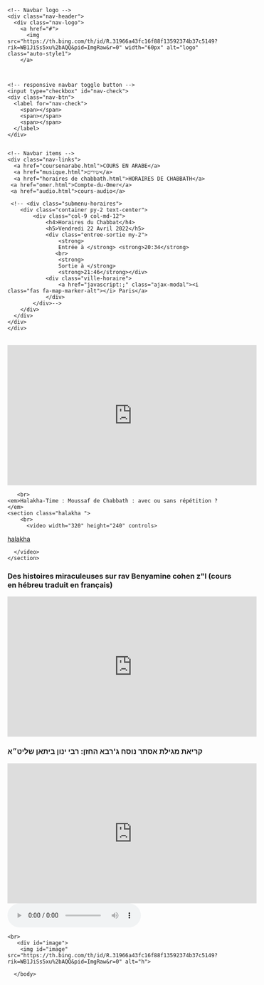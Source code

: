 
<html lang="fr">
<head>
    <meta charset="UTF-8">
    <meta http-equiv="X-UA-Compatible" content="IE=edge">
    <meta name="viewport" content="width=device-width, initial-scale=1.0">
    <title>cours de torah</title>
    <link rel="stylesheet" href="cours.css">
 <!--   <link rel="shortcut icon" href="https://th.bing.com/th/id/R.31966a43fc16f88f13592374b37c5149?rik=9UZBm4xWbDwI4g&riu=http%3a%2f%2f1.bp.blogspot.com%2f_tR4bYTcAqeQ%2fSuulSzLg09I%2fAAAAAAAABps%2f5tIBL5nkqsA%2fs1600%2ftorah.logo.50&ehk=tCdy%2bNgv8oKI3uSPy3T%2bIZwMu%2b%2fL20UcN5%2byS1eiymw%3d&risl=&pid=ImgRaw&r=0&sres=1&sresct=1"-->
    <link rel="manifest" href="/manifest.json">
    <link rel="manifest" href="/app.webmanifest" crossorigin="use-credentials">
   <!-- <link rel="apple-tuch-icon"href="https://th.bing.com/th/id/R.31966a43fc16f88f13592374b37c5149?rik=9UZBm4xWbDwI4g&riu=http%3a%2f%2f1.bp.blogspot.com%2f_tR4bYTcAqeQ%2fSuulSzLg09I%2fAAAAAAAABps%2f5tIBL5nkqsA%2fs1600%2ftorah.logo.50&ehk=tCdy%2bNgv8oKI3uSPy3T%2bIZwMu%2b%2fL20UcN5%2byS1eiymw%3d&risl=&pid=ImgRaw&r=0&sres=1&sresct=1">-->
    <meta name="apple-mobile-web-app-status-bar" content="white">
    <meta http-equiv="X-UA-Compatible" content="ie=edge">
    <meta name="theme-color" content="white">
	<style type="text/css">
.auto-style1 {
	margin-left: 0;
}
</style>
  </head>
<body>
 
  <div class="navbar">
 
    <!-- Navbar logo -->
    <div class="nav-header">
      <div class="nav-logo">
        <a href="#">
          <img src="https://th.bing.com/th/id/R.31966a43fc16f88f13592374b37c5149?rik=WB1JiSs5xu%2bAQQ&pid=ImgRaw&r=0" width="60px" alt="logo" class="auto-style1">
        </a>
      
   
     
    <!-- responsive navbar toggle button -->
    <input type="checkbox" id="nav-check">
    <div class="nav-btn">
      <label for="nav-check">
        <span></span>
        <span></span>
        <span></span>
      </label>
    </div>

   
    <!-- Navbar items -->
    <div class="nav-links">
      <a href="coursenarabe.html">COURS EN ARABE</a>
      <a href="musique.html">שירים</a>
      <a href="horaires de chabbath.html">HORAIRES DE CHABBATH</a>
     <a href="omer.html">Compte-du-Omer</a>
     <a href="audio.html">cours-audio</a>
    
     <!-- <div class="submenu-horaires">
        <div class="container py-2 text-center">
            <div class="col-9 col-md-12">
                <h4>Horaires du Chabbat</h4>
                <h5>Vendredi 22 Avril 2022</h5>
                <div class="entree-sortie my-2">
                    <strong>
                    Entrée à </strong> <strong>20:34</strong>
                   <br>
                    <strong>
                    Sortie à </strong>
                    <strong>21:46</strong></div>
                <div class="ville-horaire">
                    <a href="javascript:;" class="ajax-modal"><i class="fas fa-map-marker-alt"></i> Paris</a>
                </div>
            </div>-->
        </div>
      </div>
    </div>
    </div>

<br>
       <iframe width="560" height="315" src="https://www.youtube.com/embed/J_sg5oqXUms" id="youtube" title="YouTube video player" frameborder="0" allow="accelerometer; autoplay; clipboard-write; encrypted-media; gyroscope; picture-in-picture" allowfullscreen></iframe>
  
       <br>
    <em>Halakha-Time : Moussaf de Chabbath : avec ou sans répétition ?</em>
    <section class="halakha ">
        <br>
          <video width="320" height="240" controls>
 <source src="Halakha-Time  Moussaf de Chabbath  avec ou sans répétition.mp4" type="vidio/ogg">
 <source
 src="Halakha-Time  Moussaf de Chabbath  avec ou sans répétition.mp4" type="video/mp4">
<a href="Halakha-Time  Moussaf de Chabbath  avec ou sans répétition.mp4">halakha</a>

      </video>
    </section>
<h3 id=Dhm>Des histoires miraculeuses sur rav Benyamine cohen z"l (cours en hébreu traduit en français)</h3>
<iframe width="560" height="315" src="https://www.youtube.com/embed/-TAPw_pEe7k" title="YouTube video player" frameborder="0" allow="accelerometer; autoplay; clipboard-write; encrypted-media; gyroscope; picture-in-picture" allowfullscreen></iframe>

<h3>קריאת מגילת אסתר נוסח ג'רבא החזן: רבי ינון ביתאן שליט״א </h3>

<iframe width="560" height="315" src="https://www.youtube.com/embed/T5qVe-hE7dc" title="YouTube video player" frameborder="0" allow="accelerometer; autoplay; clipboard-write; encrypted-media; gyroscope; picture-in-picture" allowfullscreen></iframe>

<br>
  <!-- <h3>הרב הגאון הגדול רבי יצחק ברדא שליט"א מה כל כך מיוחד בשבת שלנו וכמה היא יכולה להשפיע עלינו?</h3>
   
   <iframe width="560" height="315" src="https://www.youtube.com/embed/GwW9XSgBjEo" title="YouTube video player" frameborder="0" allow="accelerometer; autoplay; clipboard-write; encrypted-media; gyroscope; picture-in-picture" allowfullscreen></iframe>
  -->
   <div id="audio">
  <audio controls="controls" preload="auto"> 
        <source src="השיעור השבועי של הרב הגאון רבי מקיקץ מדאר שליט״א פרשת וארא.mpeg" type="audio/mpeg" /> 
       </audio> </div>
	
	<br>
       <div id="image">
        <img id="image" src="https://th.bing.com/th/id/R.31966a43fc16f88f13592374b37c5149?rik=WB1JiSs5xu%2bAQQ&pid=ImgRaw&r=0" alt="h">
</div>
	
<script src="app.js"></script>
      </body>
</html>

